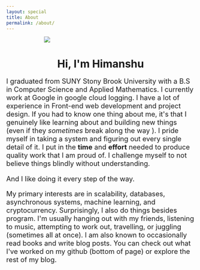 ```yaml
---
layout: special
title: About
permalink: /about/
---
```


<div style="width: 60%; margin-left: 20%;">
	<img src="../img/me.jpg"/>
</div>
<div style="margin-top: 20px;text-align:center;">
	<h1>Hi, I'm Himanshu</h1>
</div>
<p style="font-size: 1.3em;">
I graduated from SUNY Stony Brook University with a B.S in Computer Science and 
Applied Mathematics. I currently work at Google in google cloud logging.
I have a lot of experience in Front-end web development and project design.
If you had to know one thing about me, it's that I genuinely like learning
about and building new things (even if they <i>sometimes</i> break along the way
). I pride myself in taking a system and figuring out every single detail of it.
I put in the <strong>time</strong> and <strong>effort</strong> needed to 
produce quality work that I am proud of. I challenge myself to not believe 
things blindly without understanding.
</p>
<p style="font-size: 1.3em;">And I like doing it every step of the way.</p>
<p style="font-size: 1.3em;">
My primary interests are in scalability, databases, asynchronous systems,
machine learning, and cryptocurrency. Surprisingly, I also do things besides
program. I'm usually hanging out with my friends, listening to music,
attempting to work out, travelling, or juggling (sometimes all at once). 
I am also known to occasionally read books and write blog posts.
You can check out what I've worked on my github (bottom of page) or explore
the rest of my blog.
</p>

